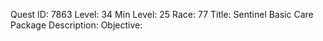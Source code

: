 Quest ID: 7863
Level: 34
Min Level: 25
Race: 77
Title: Sentinel Basic Care Package
Description: 
Objective: 
